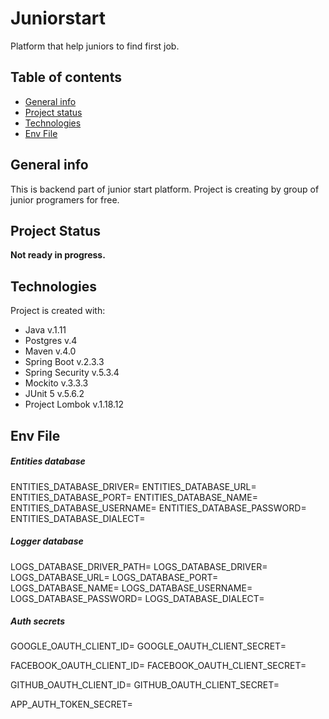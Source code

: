 # Juniorstart
Platform that help juniors to find first job. 

## Table of contents
* [General info](#general-info)
* [Project status](#project-status)
* [Technologies](#technologies)
* [Env File](#env-file)

## General info
This is backend part of junior start platform.
Project is creating by group of junior programers for free.

## Project Status
**Not ready in progress.**
	
## Technologies
Project is created with:
* Java v.1.11
* Postgres v.4
* Maven v.4.0
* Spring Boot v.2.3.3
* Spring Security v.5.3.4
* Mockito v.3.3.3
* JUnit 5 v.5.6.2
* Project Lombok v.1.18.12

## Env File

##### Entities database
ENTITIES_DATABASE_DRIVER=
ENTITIES_DATABASE_URL=
ENTITIES_DATABASE_PORT=
ENTITIES_DATABASE_NAME=
ENTITIES_DATABASE_USERNAME=
ENTITIES_DATABASE_PASSWORD=
ENTITIES_DATABASE_DIALECT=

##### Logger database
LOGS_DATABASE_DRIVER_PATH=
LOGS_DATABASE_DRIVER=
LOGS_DATABASE_URL=
LOGS_DATABASE_PORT=
LOGS_DATABASE_NAME=
LOGS_DATABASE_USERNAME=
LOGS_DATABASE_PASSWORD=
LOGS_DATABASE_DIALECT=

##### Auth secrets
GOOGLE_OAUTH_CLIENT_ID=
GOOGLE_OAUTH_CLIENT_SECRET=

FACEBOOK_OAUTH_CLIENT_ID=
FACEBOOK_OAUTH_CLIENT_SECRET=

GITHUB_OAUTH_CLIENT_ID=
GITHUB_OAUTH_CLIENT_SECRET=

APP_AUTH_TOKEN_SECRET=